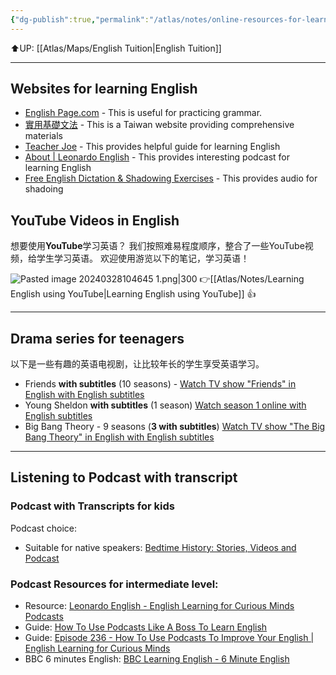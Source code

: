 ```yaml
---
{"dg-publish":true,"permalink":"/atlas/notes/online-resources-for-learning-english/","noteIcon":""}
---
```


⬆️UP: [[Atlas/Maps/English Tuition\|English Tuition]]

---
## Websites for learning English
- [English Page.com](https://www.englishpage.com/) - This is useful for practicing grammar.
- [實用基礎文法](http://www.taiwantestcentral.com/Grammar/Title.aspx?ID=314) - This is a Taiwan website providing comprehensive materials 
-  [Teacher Joe](https://www.teacher-joe.com/improve-english-fast) - This provides helpful guide for learning English
-  [About | Leonardo English](https://www.leonardoenglish.com/about) - This provides interesting podcast for learning English
- [Free English Dictation & Shadowing Exercises](https://engnovate.com/dictation-shadowing-exercises/) - This provides audio for shadoing

## YouTube Videos in English

想要使用**YouTube**学习英语？
我们按照难易程度顺序，整合了一些YouTube视频，给学生学习英语。
欢迎使用游览以下的笔记，学习英语！

![Pasted image 20240328104645 1.png|300](/img/user/Atlas/Utility/Images/Pasted%20image%2020240328104645%201.png)
👉[[Atlas/Notes/Learning English using YouTube\|Learning English using YouTube]] 👍


---
## Drama series for teenagers
以下是一些有趣的英语电视剧，让比较年长的学生享受英语学习。

- Friends **with subtitles** (10 seasons) - [Watch TV show "Friends" in English with English subtitles](https://english-fun.org/tv-show/friends)
- Young Sheldon **with subtitles** (1 season) [Watch season 1 online with English subtitles](https://english-fun.org/tv-show/young_sheldon_2017/season/1)
- Big Bang Theory - 9 seasons (**3 with subtitles**) [Watch TV show "The Big Bang Theory" in English with English subtitles](https://english-fun.org/tv-show/the_big_bang_theory)


---
## Listening to Podcast with transcript

### Podcast with Transcripts for kids
Podcast choice: 
- Suitable for native speakers: [Bedtime History: Stories, Videos and Podcast](https://bedtimehistorystories.com/)

### Podcast Resources for intermediate level: 
- Resource: [Leonardo English - English Learning for Curious Minds Podcasts](https://www.leonardoenglish.com/podcasts)
- Guide: [How To Use Podcasts Like A Boss To Learn English](https://www.leonardoenglish.com/blog/how-to-use-podcasts-like-a-boss-to-learn-english)
- Guide: [Episode 236 - How To Use Podcasts To Improve Your English | English Learning for Curious Minds](https://www.leonardoenglish.com/podcasts/how-to-use-podcasts-improve-english)
- BBC 6 minutes English: [BBC Learning English - 6 Minute English](https://www.bbc.co.uk/learningenglish/english/features/6-minute-english)